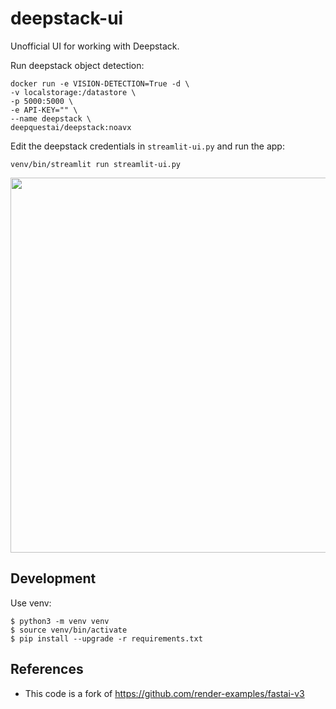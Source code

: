 # deepstack-ui
Unofficial UI for working with Deepstack.

Run deepstack object detection:

```
docker run -e VISION-DETECTION=True -d \
-v localstorage:/datastore \
-p 5000:5000 \
-e API-KEY="" \
--name deepstack \
deepquestai/deepstack:noavx
```

Edit the deepstack credentials in `streamlit-ui.py` and run the app:
```
venv/bin/streamlit run streamlit-ui.py
```

<p align="center">
<img src="https://github.com/robmarkcole/deepstack-web-ui/blob/master/usage.png" width="600">
</p>

## Development
Use venv:
```
$ python3 -m venv venv
$ source venv/bin/activate
$ pip install --upgrade -r requirements.txt
```

## References
* This code is a fork of https://github.com/render-examples/fastai-v3
